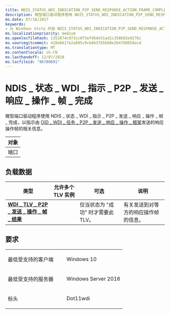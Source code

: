 ```yaml
---
title: NDIS_STATUS_WDI_INDICATION_P2P_SEND_RESPONSE_ACTION_FRAME_COMPLETE
description: 微型端口驱动程序使用 NDIS_STATUS_WDI_INDICATION_P2P_SEND_RESPONSE_ACTION_FRAME_COMPLETE 来指示有关 OID_WDI_TASK_P2P_SEND_RESPONSE_ACTION_FRAME 发送的响应操作帧的信息。
ms.date: 07/18/2017
keywords:
- 从 Windows Vista 开始 NDIS_STATUS_WDI_INDICATION_P2P_SEND_RESPONSE_ACTION_FRAME_COMPLETE 网络驱动程序
ms.localizationpriority: medium
ms.openlocfilehash: 1352874c073cc0f3efd6de51ad1c358b02e927bc
ms.sourcegitcommit: 418e6617e2a695c9cb4b37b5b60e264760858acd
ms.translationtype: MT
ms.contentlocale: zh-CN
ms.lasthandoff: 12/07/2020
ms.locfileid: "96789691"
---
```

# <a name="ndis_status_wdi_indication_p2p_send_response_action_frame_complete"></a>NDIS \_ 状态 \_ WDI \_ 指示 \_ P2P \_ 发送 \_ 响应 \_ 操作 \_ 帧 \_ 完成


微型端口驱动程序使用 NDIS \_ 状态 \_ WDI \_ 指示 \_ P2P \_ 发送 \_ 响应 \_ 操作 \_ 帧 \_ 完成，以指示由 [OID \_ WDI \_ 任务 \_ P2P \_ 发送 \_ 响应 \_ 操作 \_ 框架](oid-wdi-task-p2p-send-response-action-frame.md)发送的响应操作帧的相关信息。

| 对象 |
|--------|
| 端口   |

 

## <a name="payload-data"></a>负载数据


| 类型                                                                                                       | 允许多个 TLV 实例 | 可选                                            | 说明                                                            |
|------------------------------------------------------------------------------------------------------------|--------------------------------|-----------------------------------------------------|------------------------------------------------------------------------|
| [**WDI \_ TLV \_ P2P \_ 发送 \_ 操作 \_ 帧 \_ 结果**](./wdi-tlv-p2p-send-action-frame-result-parameters.md) |                                | 仅当状态为 "成功" 时才需要此 TLV。 | 有关发送到对等方的响应操作帧的信息。 |

 

<a name="requirements"></a>要求
------------

<table>
<colgroup>
<col width="50%" />
<col width="50%" />
</colgroup>
<tbody>
<tr class="odd">
<td><p>最低受支持的客户端</p></td>
<td><p>Windows 10</p></td>
</tr>
<tr class="even">
<td><p>最低受支持的服务器</p></td>
<td><p>Windows Server 2016</p></td>
</tr>
<tr class="odd">
<td><p>标头</p></td>
<td>Dot11wdi</td>
</tr>
</tbody>
</table>

 


